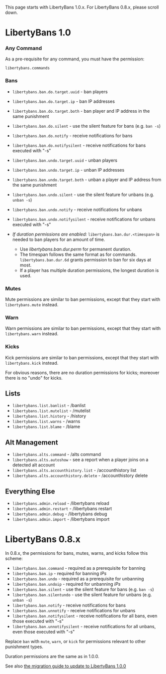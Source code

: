 This page starts with LibertyBans 1.0.x. For LibertyBans 0.8.x, please scroll down.

# LibertyBans 1.0

### Any Command ###

As a pre-requisite for any command, you must have the permission:

`libertybans.commands`

### Bans ###

* `libertybans.ban.do.target.uuid` - ban players
* `libertybans.ban.do.target.ip` - ban IP addresses
* `libertybans.ban.do.target.both` - ban player and IP address in the same punishment
* `libertybans.ban.do.silent` - use the silent feature for bans (e.g. `ban -s`)
* `libertybans.ban.do.notify` - receive notifications for bans
* `libertybans.ban.do.notifysilent` - receive notifications for bans executed with "-s"
* `libertybans.ban.undo.target.uuid` - unban players
* `libertybans.ban.undo.target.ip` - unban IP addresses
* `libertybans.ban.undo.target.both` - unban a player and IP address from the same punishment
* `libertybans.ban.undo.silent` - use the silent feature for unbans (e.g. `unban -s`)
* `libertybans.ban.undo.notify` - receive notifications for unbans
* `libertybans.ban.undo.notifysilent` - receive notifications for unbans executed with "-s"

* *If duration permissions are enabled:* `libertybans.ban.dur.<timespan>` is needed to ban players for an amount of time.
  * Use _libertybans.ban.dur.perm_ for permanent duration.
  * The timespan follows the same format as for commands. `libertybans.ban.dur.6d` grants permission to ban for six days at most.
  * If a player has multiple duration permissions, the longest duration is used.

### Mutes ###

Mute permissions are similar to ban permissions, except that they start with `libertybans.mute` instead.

### Warn ###

Warn permissions are similar to ban permissions, except that they start with `libertybans.warn` instead.

### Kicks ###

Kick permissions are similar to ban permissions, except that they start with `libertybans.kick` instead.

For obvious reasons, there are no duration permissions for kicks; moreover there is no "undo" for kicks.

## Lists

* `libertybans.list.banlist` - /banlist
* `libertybans.list.mutelist` - /mutelist
* `libertybans.list.history` - /history
* `libertybans.list.warns` - /warns
* `libertybans.list.blame` - /blame

## Alt Management

* `libertybans.alts.command` - /alts command
* `libertybans.alts.autoshow` - see a report when a player joins on a detected alt account
* `libertybans.alts.accounthistory.list` - /accounthistory list
* `libertybans.alts.accounthistory.delete` - /accounthistory delete

## Everything Else

* `libertybans.admin.reload` - /libertybans reload
* `libertybans.admin.restart` - /libertybans restart
* `libertybans.admin.debug` - /libertybans debug
* `libertybans.admin.import` - /libertybans import

# LibertyBans 0.8.x

In 0.8.x, the permissions for bans, mutes, warns, and kicks follow this scheme:

* `libertybans.ban.command` - required as a prerequisite for banning
* `libertybans.ban.ip` - required for banning _IPs_
* `libertybans.ban.undo` - required as a prerequisite for unbanning
* `libertybans.ban.undoip` - required for unbanning _IPs_
* `libertybans.ban.silent` - use the silent feature for bans (e.g. `ban -s`)
* `libertybans.ban.silentundo` - use the silent feature for unbans (e.g. `unban -s`)
* `libertybans.ban.notify` - receive notifications for bans
* `libertybans.ban.unnotify` - receive notifications for unbans
* `libertybans.ban.notifysilent` - receive notifications for all bans, even those executed with "-s"
* `libertybans.ban.unnotifysilent` - receive notifications for all unbans, even those executed with "-s"

Replace `ban` with `mute`, `warn`, or `kick` for permissions relevant to other punishment types.

Duration permissions are the same as in 1.0.0.

See also [the migration guide to update to LibertyBans 1.0.0](Upgrading-to-LibertyBans-1.0.0-from-0.8.x)
